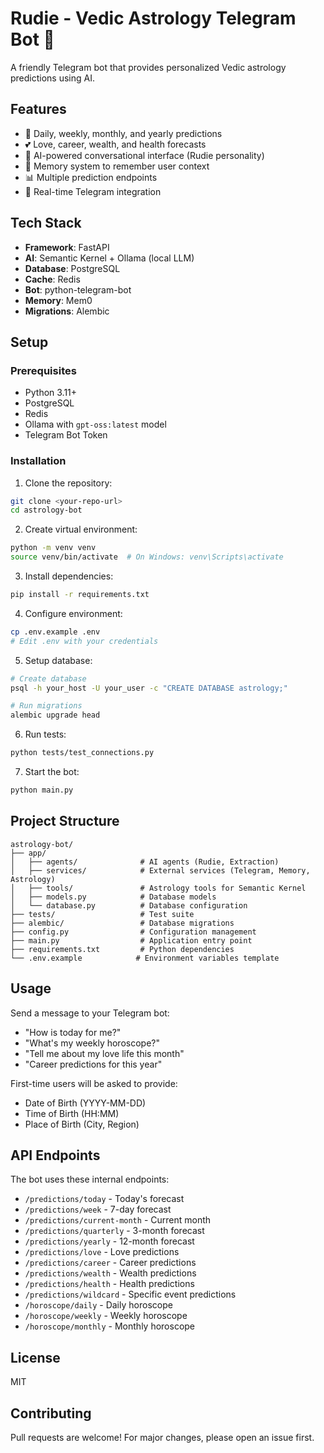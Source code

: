 # Rudie - Vedic Astrology Telegram Bot 🌿

A friendly Telegram bot that provides personalized Vedic astrology predictions using AI.

## Features

- 🌙 Daily, weekly, monthly, and yearly predictions
- 💕 Love, career, wealth, and health forecasts
- 🤖 AI-powered conversational interface (Rudie personality)
- 🧠 Memory system to remember user context
- 📊 Multiple prediction endpoints
- 🔄 Real-time Telegram integration

## Tech Stack

- **Framework**: FastAPI
- **AI**: Semantic Kernel + Ollama (local LLM)
- **Database**: PostgreSQL
- **Cache**: Redis
- **Bot**: python-telegram-bot
- **Memory**: Mem0
- **Migrations**: Alembic

## Setup

### Prerequisites

- Python 3.11+
- PostgreSQL
- Redis
- Ollama with `gpt-oss:latest` model
- Telegram Bot Token

### Installation

1. Clone the repository:
```bash
git clone <your-repo-url>
cd astrology-bot
```

2. Create virtual environment:
```bash
python -m venv venv
source venv/bin/activate  # On Windows: venv\Scripts\activate
```

3. Install dependencies:
```bash
pip install -r requirements.txt
```

4. Configure environment:
```bash
cp .env.example .env
# Edit .env with your credentials
```

5. Setup database:
```bash
# Create database
psql -h your_host -U your_user -c "CREATE DATABASE astrology;"

# Run migrations
alembic upgrade head
```

6. Run tests:
```bash
python tests/test_connections.py
```

7. Start the bot:
```bash
python main.py
```

## Project Structure
```
astrology-bot/
├── app/
│   ├── agents/              # AI agents (Rudie, Extraction)
│   ├── services/            # External services (Telegram, Memory, Astrology)
│   ├── tools/               # Astrology tools for Semantic Kernel
│   ├── models.py            # Database models
│   └── database.py          # Database configuration
├── tests/                   # Test suite
├── alembic/                 # Database migrations
├── config.py                # Configuration management
├── main.py                  # Application entry point
├── requirements.txt         # Python dependencies
└── .env.example            # Environment variables template
```

## Usage

Send a message to your Telegram bot:

- "How is today for me?"
- "What's my weekly horoscope?"
- "Tell me about my love life this month"
- "Career predictions for this year"

First-time users will be asked to provide:
- Date of Birth (YYYY-MM-DD)
- Time of Birth (HH:MM)
- Place of Birth (City, Region)

## API Endpoints

The bot uses these internal endpoints:
- `/predictions/today` - Today's forecast
- `/predictions/week` - 7-day forecast
- `/predictions/current-month` - Current month
- `/predictions/quarterly` - 3-month forecast
- `/predictions/yearly` - 12-month forecast
- `/predictions/love` - Love predictions
- `/predictions/career` - Career predictions
- `/predictions/wealth` - Wealth predictions
- `/predictions/health` - Health predictions
- `/predictions/wildcard` - Specific event predictions
- `/horoscope/daily` - Daily horoscope
- `/horoscope/weekly` - Weekly horoscope
- `/horoscope/monthly` - Monthly horoscope

## License

MIT

## Contributing

Pull requests are welcome! For major changes, please open an issue first.
